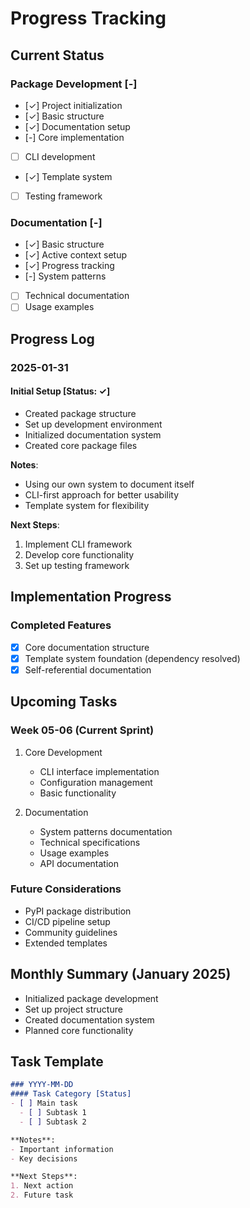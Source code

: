 # Progress Tracking

## Current Status

### Package Development [-]
- [✓] Project initialization
- [✓] Basic structure
- [✓] Documentation setup
- [-] Core implementation
- [ ] CLI development
- [✓] Template system
- [ ] Testing framework

### Documentation [-]
- [✓] Basic structure
- [✓] Active context setup
- [✓] Progress tracking
- [-] System patterns
- [ ] Technical documentation
- [ ] Usage examples

## Progress Log

### 2025-01-31
#### Initial Setup [Status: ✓]
- Created package structure
- Set up development environment
- Initialized documentation system
- Created core package files

**Notes**:
- Using our own system to document itself
- CLI-first approach for better usability
- Template system for flexibility

**Next Steps**:
1. Implement CLI framework
2. Develop core functionality
3. Set up testing framework

## Implementation Progress

### Completed Features
- [X] Core documentation structure
- [X] Template system foundation (dependency resolved)
- [X] Self-referential documentation

## Upcoming Tasks

### Week 05-06 (Current Sprint)
1. Core Development
   - CLI interface implementation
   - Configuration management
   - Basic functionality

2. Documentation
   - System patterns documentation
   - Technical specifications
   - Usage examples
   - API documentation

### Future Considerations
- PyPI package distribution
- CI/CD pipeline setup
- Community guidelines
- Extended templates

## Monthly Summary (January 2025)
- Initialized package development
- Set up project structure
- Created documentation system
- Planned core functionality

## Task Template
```markdown
### YYYY-MM-DD
#### Task Category [Status]
- [ ] Main task
  - [ ] Subtask 1
  - [ ] Subtask 2

**Notes**:
- Important information
- Key decisions

**Next Steps**:
1. Next action
2. Future task
```

